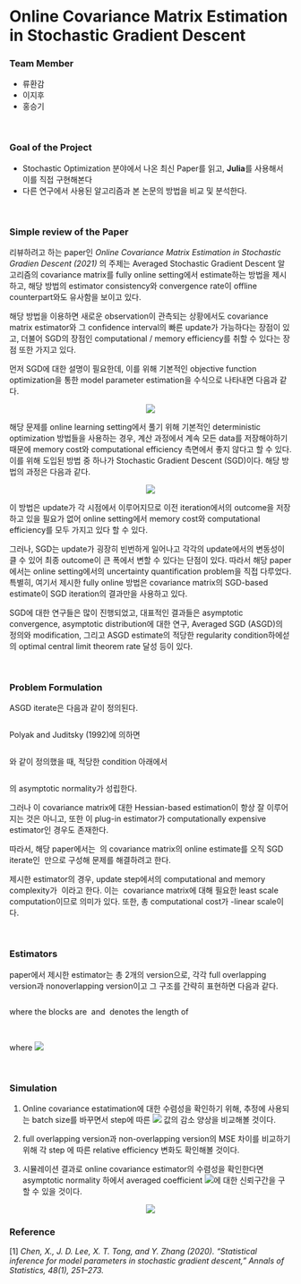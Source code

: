 
# Online Covariance Matrix Estimation in Stochastic Gradient Descent

### Team Member
* 류환감
* 이지후
* 홍승기

<br>

### Goal of the Project
* Stochastic Optimization 분야에서 나온 최신 Paper를 읽고, **Julia**를 사용해서 이를 직접 구현해본다
* 다른 연구에서 사용된 알고리즘과 본 논문의 방법을 비교 및 분석한다.

<br>


### Simple review of the Paper

리뷰하려고 하는 paper인 *Online Covariance Matrix Estimation in Stochastic Gradien Descent (2021)* 의 주제는 Averaged Stochastic Gradient Descent 알고리즘의 covariance matrix를 fully online setting에서 estimate하는 방법을 제시하고, 해당 방법의 estimator consistency와 convergence rate이 offline counterpart와도 유사함을 보이고 있다. 

해당 방법을 이용하면 새로운 observation이 관측되는 상황에서도 covariance matrix estimator와 그 confidence interval의 빠른 update가 가능하다는 장점이 있고, 더불어 SGD의 장점인 computational / memory efficiency를 취할 수 있다는 장점 또한 가지고 있다.

먼저 SGD에 대한 설명이 필요한데, 이를 위해 기본적인 objective function optimization을 통한 model parameter estimation을 수식으로 나타내면 다음과 같다.

<p align="center">
<img src="https://latex.codecogs.com/svg.latex?x^*=\underset{x\in\mathbb{R}^d}{argmin}F(x)"/>  


해당 문제를 online learning setting에서 풀기 위해 기본적인 deterministic optimization 방법들을 사용하는 경우, 계산 과정에서 계속 모든 data를 저장해야하기 때문에 memory cost와 computational efficiency 측면에서 좋지 않다고 할 수 있다. 이를 위해 도입된 방법 중 하나가 Stochastic Gradient Descent (SGD)이다. 해당 방법의 과정은 다음과 같다.


<p align="center">
<img src="https://latex.codecogs.com/svg.latex?x_i=x_{i-1}-\eta_i\Delta f(x_{i-1},\xi_i),\ i\ge 1"/>  



이 방법은 update가 각 시점에서 이루어지므로 이전 iteration에서의 outcome을 저장하고 있을 필요가 없어 online setting에서 memory cost와 computational efficiency를 모두 가지고 있다 할 수 있다.

그러나, SGD는 update가 굉장히 빈번하게 일어나고 각각의 update에서의 변동성이 클 수 있어 최종 outcome이 큰 폭에서 변할 수 있다는 단점이 있다. 따라서 해당 paper에서는 online setting에서의 uncertainty quantification problem을 직접 다루었다. 특별히, 여기서 제시한 fully online 방법은 covariance matrix의 SGD-based estimate이 SGD iteration의 결과만을 사용하고 있다.

SGD에 대한 연구들은 많이 진행되었고, 대표적인 결과들은 asymptotic convergence, asymptotic distribution에 대한 연구, Averaged SGD (ASGD)의 정의와 modification, 그리고 ASGD estimate의 적당한 regularity condition하에섣의 optimal central limit theorem rate 달성 등이 있다.

<br>

### Problem Formulation

ASGD iterate은 다음과 같이 정의된다.

<p align="center">
<img src="https://latex.codecogs.com/svg.latex?\;\bar{x}_n=n^{-1}\sum_{i=1}^n x_i" title="" />  



Polyak and Juditsky (1992)에 의하면

<p align="center">
<img src="https://latex.codecogs.com/svg.latex?\;A=\nabla^2 F(x^*),\ S=\mathbb{E}([\nabla f(x^*,\xi)][\nabla f(x^*,\xi)]^T),\ \Sigma=A^{-1}SA^{-1}" title="" />  



와 같이 정의했을 때, 적당한 condition 아래에서
<p align="center">
<img src="https://latex.codecogs.com/svg.latex?\; \sqrt{n}(\bar{x}_n-x^*)\Rightarrow N(0,\Sigma)
" title="" />  


의 asymptotic normality가 성립한다.

그러나 이 covariance matrix에 대한 Hessian-based estimation이 항상 잘 이루어지는 것은 아니고, 또한 이 plug-in estimator가 computationally expensive estimator인 경우도 존재한다.

따라서, 해당 paper에서는 <img src="https://latex.codecogs.com/svg.latex?\;\sqrt{n}\bar{x}_n" title="" /> 의 covariance matrix의 online estimate를 오직 SGD iterate인 <img src="https://latex.codecogs.com/svg.latex?\;\left \{x_1,x_2,\dots,x_n \right \}" title="" /> 만으로 구성해 문제를 해결하려고 한다.

제시한 estimator의 경우, update step에서의 computational and memory complexity가 <img src="https://latex.codecogs.com/svg.latex?\;O(d^2)" title="" /> 이라고 한다. 이는 <img src="https://latex.codecogs.com/svg.latex?\;d\times d" title="" /> covariance matrix에 대해 필요한 least scale computation이므로 의미가 있다. 또한, 총 computational cost가 <img src="https://latex.codecogs.com/svg.latex?\;n" title="" />-linear scale이다.

<br>

### Estimators

paper에서 제시한 estimator는 총 2개의 version으로, 각각 full overlapping version과 nonoverlapping version이고 그 구조를 간략히 표현하면 다음과 같다.

<p align="center">
<img src="https://latex.codecogs.com/svg.latex?\;\bar{\Sigma}_n=\frac{\sum_{i=1}^n(\sum_{k=t_i}^ix_k-l_i\bar{x}_n)(\sum_{k=t_i}^ix_k-l_i\bar{x}_n)^T}{\sum_{i=1}^nl_i}" title="" />  



where the blocks are <img src="https://latex.codecogs.com/svg.latex?\;\left\{B_i\right\}_{i\in\mathbb{N}}" title="" />  and <img src="https://latex.codecogs.com/svg.latex?\;l_i" title="" />  denotes the length of <img src="https://latex.codecogs.com/svg.latex?\;B_i" title="" /> 

<p align="center">
<img src="https://latex.codecogs.com/svg.latex?\;\bar{\Sigma}_{n,NOL}=\frac{1}{n}\sum_{i\in S_n}\big(\sum_{k=t_i}^ix_k-l_i\bar{x}_n\big)\big(\sum_{k=t_i}^ix_k-l_i\bar{x}_n\big)^T" title="" />  



<img src="https://latex.codecogs.com/svg.latex?\;" title="" />  

where <img src="https://latex.codecogs.com/svg.latex?\;S_n=\left\{n\right\}\cup\left\{a_i-1:i>1,a_i\le n\right\}"/>  


<br>

### Simulation
1. Online covariance estatimation에 대한 수렴성을 확인하기 위해, 추정에 사용되는 batch size를 바꾸면서 step에 따른 <img src="https://latex.codecogs.com/svg.latex?\;||\hat\Sigma_n-\Sigma||_2"/>  값의 감소 양상을 비교해볼 것이다. 

2. full overlapping version과 non-overlapping version의 MSE 차이를 비교하기 위해 각 step 에 따른 relative efficiency 변화도 확인해볼 것이다. 

3. 시뮬레이션 결과로 online covariance estimator의 수렴성을 확인한다면 asymptotic normality 하에서 averaged coefficient <img src="https://latex.codecogs.com/svg.latex?\mu=1^Tx^*"/>에 대한 신뢰구간을 구할 수 있을 것이다.


<p align="center">
<img src="https://latex.codecogs.com/svg.latex?\;[1^T \bar x_n - z_{1-q/2}\sqrt{1^T \hat \Sigma_n 1 /n} , 1^T \bar x_n + z_{1-q/2}\sqrt{1^T \hat \Sigma_n 1 /n} ]"/>  



<br>

### Reference
[1] *Chen, X., J. D. Lee, X. T. Tong, and Y. Zhang (2020). “Statistical inference for model parameters in stochastic gradient descent,” Annals of Statistics, 48(1), 251–273.*

